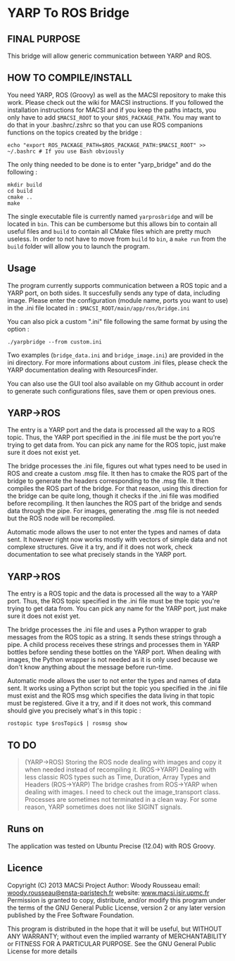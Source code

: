 YARP To ROS Bridge
==================

FINAL PURPOSE
-------------
This bridge will allow generic communication between YARP and ROS.

HOW TO COMPILE/INSTALL
----------------------
You need YARP, ROS (Groovy) as well as the MACSI repository to make this work. Please check out the wiki for MACSI instructions.
If you followed the installation instructions for MACSI and if you keep the paths
intacts, you only have to add `$MACSI_ROOT` to your `$ROS_PACKAGE_PATH`. 
You may want to do that in your .bashrc/.zshrc so that you can use ROS companions functions
on the topics created by the bridge :

    echo "export ROS_PACKAGE_PATH=$ROS_PACKAGE_PATH:$MACSI_ROOT" >> ~/.bashrc # If you use Bash obviously

The only thing needed to be done is to enter "yarp_bridge" and do the following :

    mkdir build
    cd build
    cmake ..
    make

The single executable file is currently named `yarprosbridge` and will be located in `bin`.
This can be cumbersome but this allows bin to contain all useful files and `build` to contain all CMake files which are pretty much useless.
In order to not have to move from `build` to `bin`, a `make run` from the `build` folder will allow you to launch the program.

Usage
-----
The program currently supports communication between a ROS topic and a YARP port, on both sides.
It succesfully sends any type of data, including image.
Please enter the configuration (module name, ports you want to use) in the .ini file located in :
`$MACSI_ROOT/main/app/ros/bridge.ini`

You can also pick a custom ".ini" file following the same format by using the option :

    ./yarpbridge --from custom.ini

Two examples (`bridge_data.ini` and `bridge_image.ini`) are provided in the ini directory.
For more informations about custom .ini files, please check the YARP documentation dealing with ResourcesFinder.

You can also use the GUI tool also available on my Github account in order to generate such configurations files, save them or open previous ones.

YARP->ROS
---------
The entry is a YARP port and the data is processed all the way to a ROS topic. 
Thus, the YARP port specified in the .ini file must be the port you're trying to get data from. 
You can pick any name for the ROS topic, just make sure it does not exist yet.

The bridge processes the .ini file, figures out what types need to be used in ROS and create a custom .msg file.
It then has to cmake the ROS part of the bridge to generate the headers corresponding to the .msg file.
It then compiles the ROS part of the bridge.
For that reason, using this direction for the bridge can be quite long, though it checks if the .ini file was modified before recompiling.
It then launches the ROS part of the bridge and sends data through the pipe.
For images, generating the .msg file is not needed but the ROS node will be recompiled.

Automatic mode allows the user to not enter the types and names of data sent. It however right now works mostly with vectors of simple data
and not complexe structures. Give it a try, and if it does not work, check documentation to see what precisely stands in the YARP port.

YARP->ROS
---------
The entry is a ROS topic and the data is processed all the way to a YARP port. 
Thus, the ROS topic specified in the .ini file must be the topic you're trying to get data from. 
You can pick any name for the YARP port, just make sure it does not exist yet.

The bridge processes the .ini file and uses a Python wrapper to grab messages from the ROS topic as a string.
It sends these strings through a pipe.
A child process receives these strings and processes them in YARP bottles before sending these bottles on the YARP port.
When dealing with images, the Python wrapper is not needed as it is only used because we don't know anything about the message before run-time.

Automatic mode allows the user to not enter the types and names of data sent. It works using a Python script but the topic you specified
in the .ini file must exist and the ROS msg which specifies the data living in that topic must be registered. Give it a try, and if it does not work, this command should give you precisely what's in this topic :
    
    rostopic type $rosTopic$ | rosmsg show

TO DO
-----
> (YARP->ROS) Storing the ROS node dealing with images and copy it when needed instead of recompiling it. 
> (ROS->YARP) Dealing with less classic ROS types such as Time, Duration, Array Types and Headers
> (ROS->YARP) The bridge crashes from ROS->YARP when dealing with images. I need to check out the image_transport class.
> Processes are sometimes not terminated in a clean way. For some reason, YARP sometimes does not like SIGINT signals.

Runs on
-----------
The application was tested on Ubuntu Precise (12.04) with ROS Groovy.

Licence
-------
Copyright (C) 2013 MACSi Project
Author: Woody Rousseau
email:  woody.rousseau@ensta-paristech.fr
website: www.macsi.isir.upmc.fr
Permission is granted to copy, distribute, and/or modify this program
under the terms of the GNU General Public License, version 2 or any
later version published by the Free Software Foundation.

This program is distributed in the hope that it will be useful, but
WITHOUT ANY WARRANTY; without even the implied warranty of
MERCHANTABILITY or FITNESS FOR A PARTICULAR PURPOSE. See the GNU General
Public License for more details
